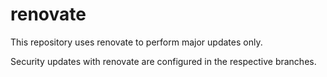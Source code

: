 # renovate
This repository uses renovate to perform major updates only.

Security updates with renovate are configured in the respective branches.
